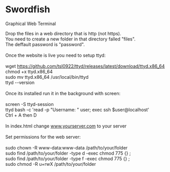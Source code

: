 # Swordfish
Graphical Web Terminal<br>

Drop the files in a web directory that is http (not https).<br>
You need to create a new folder in that directory falled "files".<br>
The deffault password is "password".<br>
<br>
Once the website is live you need to setup ttyd:<br>
<br>
wget https://github.com/tsl0922/ttyd/releases/latest/download/ttyd.x86_64<br>
chmod +x ttyd.x86_64<br>
sudo mv ttyd.x86_64 /usr/local/bin/ttyd<br>
ttyd --version<br>
<br>
Once its installed run it in the background with screen:<br>
<br>
screen -S ttyd-session<br>
ttyd bash -c 'read -p "Username: " user; exec ssh $user@localhost'<br>
Ctrl + A then D<br>
<br>
In index.html change www.yourserver.com to your server<br>
<br>
Set permissions for the web server:<br>
<br>
sudo chown -R www-data:www-data /path/to/your/folder<br>
sudo find /path/to/your/folder -type d -exec chmod 775 {} \;<br>
sudo find /path/to/your/folder -type f -exec chmod 775 {} \;<br>
sudo chmod -R u+rwX /path/to/your/folder<br>
<br>
